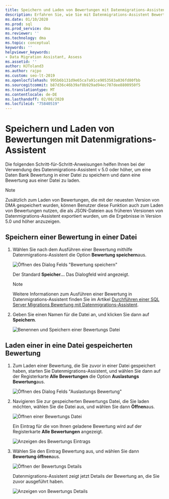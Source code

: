 ```yaml
---
title: Speichern und Laden von Bewertungen mit Datenmigrations-Assistent
description: Erfahren Sie, wie Sie mit Datenmigrations-Assistent Bewertungen speichern und laden.
ms.date: 01/10/2020
ms.prod: sql
ms.prod_service: dma
ms.reviewer: ''
ms.technology: dma
ms.topic: conceptual
keywords: ''
helpviewer_keywords:
- Data Migration Assistant, Assess
ms.assetid: ''
author: HJToland3
ms.author: rajpo
ms.custom: seo-lt-2019
ms.openlocfilehash: 995b6b131d9e65ca7a91ce9053583a036fd80fbb
ms.sourcegitcommit: b87d36c46b39af8b929ad94ec707dee8800950f5
ms.translationtype: MT
ms.contentlocale: de-DE
ms.lasthandoff: 02/08/2020
ms.locfileid: "75840519"
---
```

# <a name="save-and-load-assessments-with-data-migration-assistant"></a>Speichern und Laden von Bewertungen mit Datenmigrations-Assistent

Die folgenden Schritt-für-Schritt-Anweisungen helfen Ihnen bei der Verwendung des Datenmigrations-Assistent v 5.0 oder höher, um eine Daten Bank Bewertung in einer Datei zu speichern und dann eine Bewertung aus einer Datei zu laden.

> [!NOTE]
> Zusätzlich zum Laden von Bewertungen, die mit der neuesten Version von DMA gespeichert wurden, können Benutzer diese Funktion auch zum Laden von Bewertungen nutzen, die als JSON-Dateien aus früheren Versionen von Datenmigrations-Assistent exportiert wurden, um die Ergebnisse in Version 5.0 und höher anzuzeigen.

## <a name="saving-an-assessment-to-a-file"></a>Speichern einer Bewertung in einer Datei

1. Wählen Sie nach dem Ausführen einer Bewertung mithilfe Datenmigrations-Assistent die Option **Bewertung speichern**aus.

   ![Öffnen des Dialog Felds "Bewertung speichern"](../dma/media/dma-save-load-assessments/dma-open-save-dialog.png)

   Der Standard **Speicher...** Das Dialogfeld wird angezeigt.

   > [!NOTE]
   > Weitere Informationen zum Ausführen einer Bewertung in Datenmigrations-Assistent finden Sie im Artikel [Durchführen einer SQL Server Migrations Bewertung mit Datenmigrations-Assistent](../dma/dma-assesssqlonprem.md).

2. Geben Sie einen Namen für die Datei an, und klicken Sie dann auf **Speichern**.

   ![Benennen und Speichern einer Bewertungs Datei](../dma/media/dma-save-load-assessments/dma-name-save-assessment.png)

## <a name="loading-an-assessment-saved-to-a-file"></a>Laden einer in eine Datei gespeicherten Bewertung

1. Zum Laden einer Bewertung, die Sie zuvor in einer Datei gespeichert haben, starten Sie Datenmigrations-Assistent, und wählen Sie dann auf der Registerkarte **Alle Bewertungen** die Option **Auslastungs Bewertung**aus.

   ![Öffnen des Dialog Felds "Auslastungs Bewertung"](../dma/media/dma-save-load-assessments/dma-open-load-dialog.png)

2. Navigieren Sie zur gespeicherten Bewertungs Datei, die Sie laden möchten, wählen Sie die Datei aus, und wählen Sie dann **Öffnen**aus.

   ![Öffnen einer Bewertungs Datei](../dma/media/dma-save-load-assessments/dma-open-assessment.png)

   Ein Eintrag für die von Ihnen geladene Bewertung wird auf der Registerkarte **Alle Bewertungen** angezeigt.

   ![Anzeigen des Bewertungs Eintrags](../dma/media/dma-save-load-assessments/dma-display-assessment-entry.png)

3. Wählen Sie den Eintrag Bewertung aus, und wählen Sie dann **Bewertung öffnen**aus.

   ![Öffnen der Bewertungs Details](../dma/media/dma-save-load-assessments/dma-open-assessment-detail.png)

   Datenmigrations-Assistent zeigt jetzt Details der Bewertung an, die Sie zuvor ausgeführt haben.

   ![Anzeigen von Bewertungs Details](../dma/media/dma-save-load-assessments/dma-display-assessment-detail.png)
